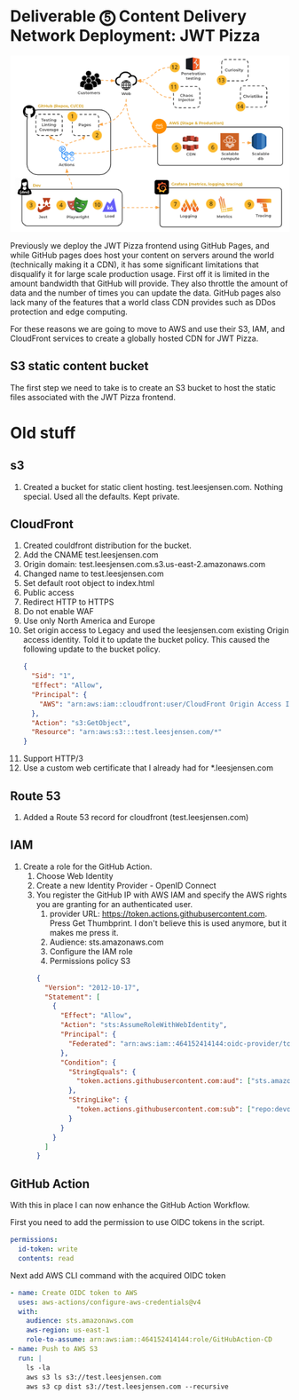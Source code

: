 # Deliverable ⓹ Content Delivery Network Deployment: JWT Pizza

![course overview](../courseOverview.png)

Previously we deploy the JWT Pizza frontend using GitHub Pages, and while GitHub pages does host your content on servers around the world (technically making it a CDN), it has some significant limitations that disqualify it for large scale production usage. First off it is limited in the amount bandwidth that GitHub will provide. They also throttle the amount of data and the number of times you can update the data. GitHub pages also lack many of the features that a world class CDN provides such as DDos protection and edge computing.

For these reasons we are going to move to AWS and use their S3, IAM, and CloudFront services to create a globally hosted CDN for JWT Pizza.

## S3 static content bucket

The first step we need to take is to create an S3 bucket to host the static files associated with the JWT Pizza frontend.

# Old stuff

## s3

1. Created a bucket for static client hosting. test.leesjensen.com. Nothing special. Used all the defaults. Kept private.

## CloudFront

1. Created couldfront distribution for the bucket.
1. Add the CNAME test.leesjensen.com
1. Origin domain: test.leesjensen.com.s3.us-east-2.amazonaws.com
1. Changed name to test.leesjensen.com
1. Set default root object to index.html
1. Public access
1. Redirect HTTP to HTTPS
1. Do not enable WAF
1. Use only North America and Europe
1. Set origin access to Legacy and used the leesjensen.com existing Origin access identity. Told it to update the bucket policy. This caused the following update to the bucket policy.
   ```json
   {
     "Sid": "1",
     "Effect": "Allow",
     "Principal": {
       "AWS": "arn:aws:iam::cloudfront:user/CloudFront Origin Access Identity E2RZXH5AWP6HVG"
     },
     "Action": "s3:GetObject",
     "Resource": "arn:aws:s3:::test.leesjensen.com/*"
   }
   ```
1. Support HTTP/3
1. Use a custom web certificate that I already had for \*.leesjensen.com

## Route 53

1. Added a Route 53 record for cloudfront (test.leesjensen.com)

## IAM

1. Create a role for the GitHub Action.
   1. Choose Web Identity
   1. Create a new Identity Provider - OpenID Connect
   1. You register the GitHub IP with AWS IAM and specify the AWS rights you are granting for an authenticated user.
      1. provider URL: https://token.actions.githubusercontent.com. Press Get Thumbprint. I don't believe this is used anymore, but it makes me press it.
      1. Audience: sts.amazonaws.com
      1. Configure the IAM role
      1. Permissions policy S3
      ```json
      {
        "Version": "2012-10-17",
        "Statement": [
          {
            "Effect": "Allow",
            "Action": "sts:AssumeRoleWithWebIdentity",
            "Principal": {
              "Federated": "arn:aws:iam::464152414144:oidc-provider/token.actions.githubusercontent.com"
            },
            "Condition": {
              "StringEquals": {
                "token.actions.githubusercontent.com:aud": ["sts.amazonaws.com"]
              },
              "StringLike": {
                "token.actions.githubusercontent.com:sub": ["repo:devops329/*"]
              }
            }
          }
        ]
      }
      ```

## GitHub Action

With this in place I can now enhance the GitHub Action Workflow.

First you need to add the permission to use OIDC tokens in the script.

```yaml
permissions:
  id-token: write
  contents: read
```

Next add AWS CLI command with the acquired OIDC token

```yaml
- name: Create OIDC token to AWS
  uses: aws-actions/configure-aws-credentials@v4
  with:
    audience: sts.amazonaws.com
    aws-region: us-east-1
    role-to-assume: arn:aws:iam::464152414144:role/GitHubAction-CD
- name: Push to AWS S3
  run: |
    ls -la
    aws s3 ls s3://test.leesjensen.com
    aws s3 cp dist s3://test.leesjensen.com --recursive
```
